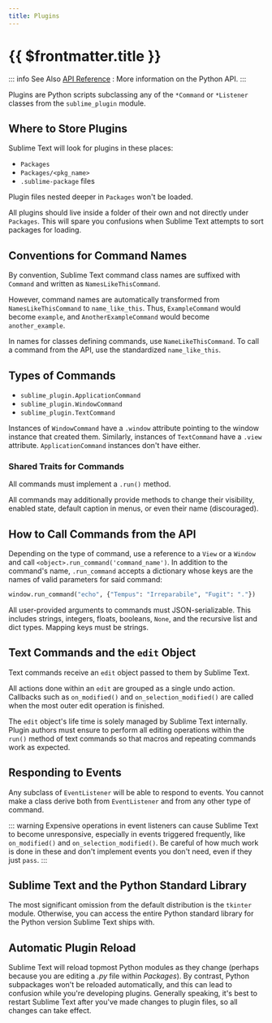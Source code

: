 ```yaml
---
title: Plugins
---
```


# {{ $frontmatter.title }}

<!-- TODO merge into guide section -->

::: info See Also
[API Reference](../reference/python_api.md)
: More information on the Python API.
:::


Plugins are Python scripts
subclassing any of the `*Command` or `*Listener` classes
from the `sublime_plugin` module.


## Where to Store Plugins

Sublime Text will look for plugins in these places:

* `Packages`
* `Packages/<pkg_name>`
* `.sublime-package` files

Plugin files nested deeper in `Packages` won't be loaded.

All plugins should live inside a folder of their own and not directly
under `Packages`. This will spare you confusions when Sublime Text attempts
to sort packages for loading.


## Conventions for Command Names

By convention, Sublime Text command class names are suffixed with `Command`
and written as `NamesLikeThisCommand`.

However, command names are automatically transformed from `NamesLikeThisCommand`
to `name_like_this`. Thus, `ExampleCommand` would become `example`,
and `AnotherExampleCommand` would become `another_example`.

In names for classes defining commands, use `NameLikeThisCommand`. To call a
command from the API, use the standardized `name_like_this`.


## Types of Commands

* `sublime_plugin.ApplicationCommand`
* `sublime_plugin.WindowCommand`
* `sublime_plugin.TextCommand`

Instances of `WindowCommand` have a `.window` attribute pointing to the
window instance that created them. Similarly, instances of `TextCommand`
have a `.view` attribute.
`ApplicationCommand` instances don't have either.

### Shared Traits for Commands

All commands must implement a `.run()` method.

All commands may additionally provide methods to change their
visibility,
enabled state,
default caption in menus,
or even their name (discouraged).

<!-- TODO want_event -->

## How to Call Commands from the API

Depending on the type of command, use a reference to a `View` or a `Window`
and call `<object>.run_command('command_name')`. In addition to the command's
name, `.run_command` accepts a dictionary whose keys are the names of valid
parameters for said command:

```python
window.run_command("echo", {"Tempus": "Irreparabile", "Fugit": "."})
```

All user-provided arguments to commands must JSON-serializable.
This includes strings, integers, floats, booleans, `None`,
and the recursive list and dict types.
Mapping keys must be strings.


## Text Commands and the `edit` Object

Text commands receive an `edit` object passed to them by Sublime Text.

All actions done within an `edit` are grouped as a single undo action.
Callbacks such as `on_modified()` and `on_selection_modified()` are called
when the most outer edit operation is finished.

The `edit` object's life time is solely managed by Sublime Text internally.
Plugin authors must ensure 
to perform all editing operations 
within the `run()` method of text commands 
so that macros and repeating commands work as expected.


## Responding to Events

Any subclass of `EventListener` will be able to respond to events. You cannot
make a class derive both from `EventListener` and from any other type of
command.

::: warning
Expensive operations in event listeners can cause Sublime Text to become
unresponsive, especially in events triggered frequently, like
`on_modified()` and `on_selection_modified()`. Be careful of how much
work is done in these and don't implement events you don't need, even if
they just `pass`.
:::


## Sublime Text and the Python Standard Library

The most significant omission from the default distribution
is the `tkinter` module.
Otherwise, you can access the entire Python standard library
for the Python version Sublime Text ships with.


## Automatic Plugin Reload

Sublime Text will reload topmost Python modules as they change (perhaps
because you are editing a *.py* file within *Packages*). By contrast, Python
subpackages won't be reloaded automatically, and this can lead to confusion
while you're developing plugins. Generally speaking, it's best to restart
Sublime Text after you've made changes to plugin files, so all changes can take
effect.
